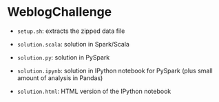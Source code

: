 # WeblogChallenge

- `setup.sh`: extracts the zipped data file

- `solution.scala`: solution in Spark/Scala

- `solution.py`: solution in PySpark

- `solution.ipynb`: solution in IPython notebook for PySpark (plus small amount of analysis in Pandas)

- `solution.html`: HTML version of the IPython notebook

